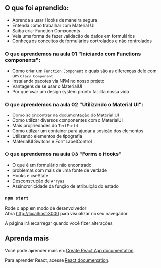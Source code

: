 ## O que foi aprendido:

- Aprenda a usar Hooks de maneira segura
- Entenda como trabalhar com Material UI
- Saiba criar Function Components
- Veja uma forma de fazer validação de dados em formulários
- Conheça os conceitos de formulários controlados e não controlados

### O que aprendemos na aula 01 "Iniciando com Functions components":

- Como criar um `Function Component` e quais são as diferenças dele com um `Class Component`
- Instalando pacotes via NPM no nosso projeto
- Vantagens de se usar o MaterialUI
- Por que usar um design system pronto facilita nossa vida

### O que aprendemos na aula 02 "Utilizando o Material UI":

- Como se encontrar na documentação do Material UI
- Como utilizar diversos componentes com o MaterialUI
- Mais propriedades do `TextField`
- Como utilizar um container para ajudar a posição dos elementos
- Utilizando elementos de tipografia
- MaterialUI Switchs e FormLabelControl

### O que aprendemos na aula 03 "Forms e Hooks"

- O que é um formulário não encontrado
- problemas com mais de uma fonte de verdade
- Hooks e useState
- Desconstrução de `Arryas`
- Assincronicidade da função de atribuição do estado

### `npm start`

Rode o app em modo de desenvolvedor\
Abra [http://localhost:3000](http://localhost:3000) para visualizar no seu navegador

A página irá recarregar quando você fizer alterações

## Aprenda mais

Você pode aprender mais em [Create React App documentation](https://facebook.github.io/create-react-app/docs/getting-started).

Para aprender React, acesse [React documentation](https://reactjs.org/).
